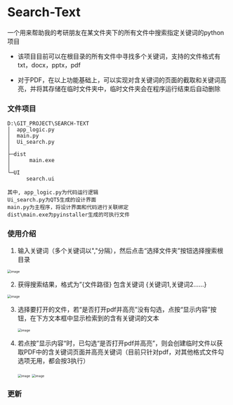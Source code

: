 # Search-Text
一个用来帮助我的考研朋友在某文件夹下的所有文件中搜索指定关键词的python项目

- 该项目目前可以在根目录的所有文件中寻找多个关键词，支持的文件格式有txt，docx，pptx，pdf

- 对于PDF，在以上功能基础上，可以实现对含关键词的页面的截取和关键词高亮，并将其存储在临时文件夹中，临时文件夹会在程序运行结束后自动删除

### 文件项目
```text
D:\GIT_PROJECT\SEARCH-TEXT
│  app_logic.py
│  main.py
│  Ui_search.py
│
├─dist
│      main.exe
│
└─UI
      search.ui

其中, app_logic.py为代码运行逻辑
Ui_search.py为QT5生成的设计界面
main.py为主程序，将设计界面和代码进行关联绑定
dist\main.exe为pyinstaller生成的可执行文件
```
### 使用介绍

1.  输入关键词（多个关键词以","分隔），然后点击“选择文件夹”按钮选择搜索根目录

  <img src="https://github.com/LnCreate/Search-Text/assets/80500908/aa112dbc-687b-4849-8a9d-da6e3d364cbd" alt="image" style="zoom:50%;" />

2.  获得搜索结果，格式为”{文件路径} 包含关键词 {关键词1,关键词2......}

  <img src="https://github.com/LnCreate/Search-Text/assets/80500908/6e8d9636-3286-43bd-b15c-de38c7707bfa" alt="image" style="zoom:50%;" />

3. 选择要打开的文件，若“是否打开pdf并高亮”没有勾选，点按“显示内容”按钮，在下方文本框中显示检索到的含有关键词的文本

   <img src="https://github.com/LnCreate/Search-Text/assets/80500908/5da9e28e-245a-442d-9a6d-61c26432750d" alt="image" style="zoom:50%;" />

4. 若点按”显示内容“时，已勾选“是否打开pdf并高亮”，则会创建临时文件以获取PDF中的含关键词页面并高亮关键词（目前只针对pdf，对其他格式文件勾选项无用，都会按3执行）

   <img src="https://github.com/LnCreate/Search-Text/assets/80500908/189e6c56-f360-4bca-9d59-c9f3e0dbd155" alt="image" style="zoom:50%;" />

   <img src="https://github.com/LnCreate/Search-Text/assets/80500908/c7bed238-4282-4c65-9083-ddcf92117a58" alt="image" style="zoom:50%;" />

### 更新
